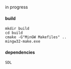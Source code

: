 in progress

#### build

```
mkdir build
cd build
cmake -G"MinGW Makefiles" ..
mingw32-make.exe
```

#### dependencies
    SDL
